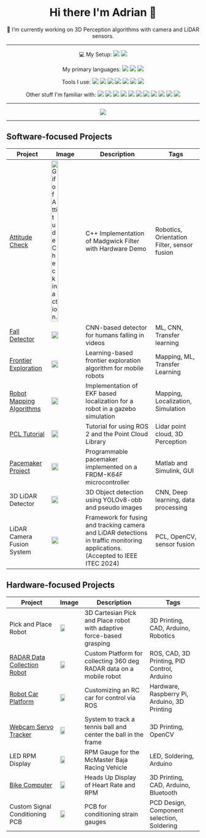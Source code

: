 
<h1 align='center'>
  Hi there I'm Adrian 👋
</h1>

<p align='center'>
  🔭 I’m currently working on 3D Perception algorithms with camera and LiDAR sensors.
</p>

---

<p align='center'>
  💻 My Setup: 
  <img src="https://img.shields.io/badge/Linux-FCC624?style=for-the-badge&logo=linux&logoColor=black">
  <img src="https://img.shields.io/badge/VSCode-0078D4?style=for-the-badge&logo=visual%20studio%20code&logoColor=white">
</p>

<p align='center'>
  My primary languages:
    <img src="https://img.shields.io/badge/C%2B%2B-00599C?style=for-the-badge&logo=c%2B%2B&logoColor=white" />
    <img src="https://img.shields.io/badge/C-00599C?style=for-the-badge&logo=c&logoColor=white" />
    <img src="https://img.shields.io/badge/Python-FFD43B?style=for-the-badge&logo=python&logoColor=blue">
</p>

<p align='center'>
  Tools I use:
    <img src="https://img.shields.io/badge/PyTorch-EE4C2C?style=for-the-badge&logo=pytorch&logoColor=white" />
    <img src="https://img.shields.io/badge/CMake-064F8C?style=for-the-badge&logo=cmake&logoColor=white">
    <img src="https://img.shields.io/badge/OpenCV-27338e?style=for-the-badge&logo=OpenCV&logoColor=white">
    <img src="https://img.shields.io/badge/ROS-22314E?style=for-the-badge&logo=ROS&logoColor=white">
    <img src="https://img.shields.io/badge/GIT-E44C30?style=for-the-badge&logo=git&logoColor=white">
    <!-- <img src="https://img.shields.io/badge/linkedin-%230077B5.svg?style=for-the-badge&logo=linkedin&logoColor=white"> -->
    <img src="https://img.shields.io/badge/GitHub_Actions-2088FF?style=for-the-badge&logo=github-actions&logoColor=white">
    <img src="https://img.shields.io/badge/Codecov-F01F7A?style=for-the-badge&logo=Codecov&logoColor=white" />
</p>

<p align='center'>
  Other stuff I'm familiar with:
    <img src="https://img.shields.io/badge/altium%20designer-A5915F?style=for-the-badge&logo=altium%20designer&logoColor=white" />
    <img src="https://img.shields.io/badge/mac%20os-000000?style=for-the-badge&logo=apple&logoColor=white">
    <img src="https://img.shields.io/badge/adafruit-000000?style=for-the-badge&logo=adafruit&logoColor=white">
    <img src="https://img.shields.io/badge/Arduino-00979D?style=for-the-badge&logo=Arduino&logoColor=white">
    <img src="https://img.shields.io/badge/Raspberry%20Pi-A22846?style=for-the-badge&logo=Raspberry%20Pi&logoColor=white">
    <img src="https://img.shields.io/badge/jira-%230A0FFF.svg?style=for-the-badge&logo=jira&logoColor=white">
    <img src="https://img.shields.io/badge/docker-%230db7ed.svg?style=for-the-badge&logo=docker&logoColor=white">
    <img src="https://img.shields.io/badge/confluence-%23172BF4.svg?style=for-the-badge&logo=confluence&logoColor=white">
    <img src="https://img.shields.io/badge/jenkins-%232C5263.svg?style=for-the-badge&logo=jenkins&logoColor=white">
    <img src="https://img.shields.io/badge/gimp-5C5543?style=for-the-badge&logo=gimp&logoColor=white" />
    <img src="https://img.shields.io/badge/Colab-F9AB00?style=for-the-badge&logo=googlecolab&color=525252">
</p>

---

<p align='center'>
    <img src="https://github-profile-summary-cards.vercel.app/api/cards/profile-details?username=adrian-soch">
</p>

---
## Software-focused Projects

| Project | Image | Description | Tags |
|---|---|---|---|
| [Attitude Check](https://github.com/adrian-soch/attitude_check) | <img src="https://github.com/adrian-soch/attitude_check/assets/6884645/aa21f86e-6b74-4a9d-a757-ec63950c2f18" alt="Gif of Attitude Check in action." width="50%" height="auto"/> | C++ Implementation of Madgwick Filter with Hardware Demo | Robotics, Orientation Filter, sensor fusion |
| [Fall Detector](https://github.com/adrian-soch/fall_detector) | <img src="https://github.com/adrian-soch/fall_detector/assets/6884645/3372d630-10ab-4b47-90f0-5d209897da7d" width="50%" height="auto"/>| CNN-based detector for humans falling in videos | ML, CNN, Transfer learning |
| [Frontier Exploration](https://github.com/adrian-soch/frontier_exploration) | <img src="https://github.com/adrian-soch/frontier_exploration/assets/6884645/2212f6f5-046a-4d85-aeaf-ed6245907e1f" width="50%" height="auto"/>| Learning-based frontier exploration algorithm for mobile robots | Mapping, ML, Transfer Learning |
| [Robot Mapping Algorithms](https://github.com/adrian-soch/robot_mapping_algorithms) | <img src="https://github.com/adrian-soch/attitude_check/assets/6884645/d3a2a372-f2f4-45e5-8123-3cfdb1c43494" width="50%" height="auto"/>| Implementation of EKF based localization for a robot in a gazebo simulation | Mapping, Localization, Simulation |
| [PCL Tutorial](https://github.com/adrian-soch/pcl_tutorial) | <img src="https://user-images.githubusercontent.com/6884645/227073304-b5e61753-bbda-4aab-89bc-43532cbe2d79.png" width="50%" height="auto"/> | Tutorial for using ROS 2 and the Point Cloud Library | Lidar point cloud, 3D Perception |
| [Pacemaker Project](https://github.com/adrian-soch/Pacemaker-Project) | <img src="https://github.com/adrian-soch/pcl_tutorial/assets/6884645/ec3134fa-f7fc-428e-84cc-984047ca87da" width="50%" height="auto"/> | Programmable pacemaker implemented on a FRDM-K64F microcontroller | Matlab and Simulink, GUI |
| 3D LiDAR Detector | <img src="https://github.com/adrian-soch/pcl_tutorial/assets/6884645/d76dfcfb-de49-4ea3-be83-a320db9ab047" width="50%" height="auto"/> | 3D Object detection using YOLOv8-obb and pseudo images | CNN, Deep learning, data processing |
| LiDAR Camera Fusion System | <img src="https://github.com/adrian-soch/pcl_tutorial/assets/6884645/4bb42d9b-53cd-444a-869c-901325ce238e" width="50%" height="auto"/> | Framework for fusing and tracking camera and LiDAR detections in traffic monitoring applications. (Accepted to IEEE ITEC 2024) | PCL, OpenCV, sensor fusion |

## Hardware-focused Projects

| Project | Image | Description | Tags |
|---|---|---|---|
| Pick and Place Robot | <img src="https://github.com/adrian-soch/bike_computer/assets/6884645/2acf4477-5f8a-4d6a-9f85-4ade1be6f992" width="50%" height="auto"/> | 3D Cartesian Pick and Place robot with adaptive force-based grasping | 3D Printing, CAD, Arduino, Robotics |
| [RADAR Data Collection Robot](./RADAR_Robot.pdf) | <img src="https://github.com/adrian-soch/attitude_check/assets/6884645/665d9ced-d4c2-40a0-992e-9c43a12a7d82" width="50%" height="auto"/> | Custom Platform for collecting 360 deg RADAR data on a mobile robot | ROS, CAD, 3D Printing, PID Control, Arduino|
| [Robot Car Platform](https://github.com/adrian-soch/BEAR) | <img src="https://user-images.githubusercontent.com/6884645/87477229-c7ebcc00-c5f5-11ea-9d19-f1d99d223956.jpg" width="50%" height="auto"/> | Customizing an RC car for control via ROS | Hardware, Raspberry Pi, Arduino, 3D Printing |
| [Webcam Servo Tracker](https://github.com/adrian-soch/tracking_webcam) | <img src="https://user-images.githubusercontent.com/6884645/87463069-d8dd1300-c5de-11ea-9487-db58ed457b65.jpg" width="50%" height="auto"/> | System to track a tennis ball and center the ball in the frame | 3D Printing, OpenCV |
| LED RPM Display | <img src="https://github.com/adrian-soch/bike_computer/assets/6884645/dfb7552a-e17f-4825-9385-16a29c405c04" width="50%" height="auto"/> | RPM Gauge for the McMaster Baja Racing Vehicle | LED, Soldering, Arduino |
| [Bike Computer](https://github.com/adrian-soch/bike_computer) | <img src="https://github.com/adrian-soch/attitude_check/assets/6884645/b65d9130-58ef-44d6-99ae-80d7818eb254" width="50%" height="auto"/> | Heads Up Display of Heart Rate and RPM | 3D Printing, CAD, Arduino, Bluetooth |
| Custom Signal Conditioning PCB | <img src="https://github.com/adrian-soch/attitude_check/assets/6884645/207d9c35-b99c-449f-bc8c-eb12e1d505a2" width="50%" height="auto"/> | PCB for conditioning strain gauges | PCD Design, Component selection, Soldering |

